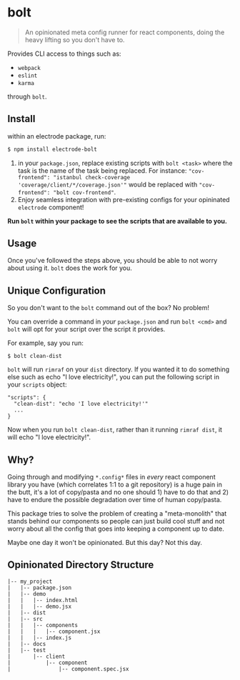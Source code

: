 # bolt

> An opinionated meta config runner for react components, doing the heavy lifting so you don't have to.

Provides CLI access to things such as:

- `webpack`
- `eslint`
- `karma`

through `bolt`.

## Install

within an electrode package, run:

```sh
$ npm install electrode-bolt
```

1. in your `package.json`, replace existing scripts with `bolt <task>` where the task is the name of the task being replaced. For instance: `"cov-frontend": "istanbul check-coverage 'coverage/client/*/coverage.json'"` would be replaced with `"cov-frontend": "bolt cov-frontend"`.
1. Enjoy seamless integration with pre-existing configs for your opininated `electrode` component!

**Run `bolt` within your package to see the scripts that are available to you.**

## Usage

Once you've followed the steps above, you should be able to not worry about using it. `bolt` does the work for you.

## Unique Configuration

So you don't want to the `bolt` command out of the box? No problem!

You can override a command in _your_ `package.json` and run `bolt <cmd>` and `bolt` will opt for your script over the script it provides.

For example, say you run:

```
$ bolt clean-dist
```

`bolt` will run `rimraf` on your `dist` directory. If you wanted it to do something else such as echo "I love electricity!", you can put the following script in your `scripts` object:

```
"scripts": {
  "clean-dist": "echo 'I love electricity!'"
  ...
}
```

Now when you run `bolt clean-dist`, rather than it running `rimraf dist`, it will echo "I love electricity!".

## Why?

Going through and modifying `*.config*` files in _every_ react component library you have (which correlates 1:1 to a git repository) is a huge pain in the butt, it's a lot of copy/pasta and no one should 1) have to do that and 2) have to endure the possible degradation over time of human copy/pasta.

This package tries to solve the problem of creating a "meta-monolith" that stands behind our components so people can just build cool stuff and not worry about all the config that goes into keeping a component up to date.

Maybe one day it won't be opinionated. But this day? Not this day.

## Opinionated Directory Structure

```
|-- my_project
|   |-- package.json
|   |-- demo
|   |   |-- index.html
|   |   |-- demo.jsx
|   |-- dist
|   |-- src
|   |   |-- components
|   |   |   |-- component.jsx
|   |   |-- index.js
|   |-- docs
|   |-- test
|       |-- client
|           |-- component
|               |-- component.spec.jsx
```
